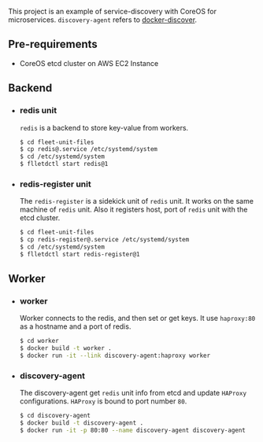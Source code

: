This project is an example of service-discovery with CoreOS for microservices. `discovery-agent` refers to [docker-discover].

## Pre-requirements
- CoreOS etcd cluster on AWS EC2 Instance

## Backend
- ### redis unit
  `redis` is a backend to store key-value from workers.
  ```sh
  $ cd fleet-unit-files
  $ cp redis@.service /etc/systemd/system
  $ cd /etc/systemd/system
  $ flletdctl start redis@1
  ```

- ### redis-register unit
  The `redis-register` is a sidekick unit of `redis` unit. It works on the same machine of `redis` unit. Also it registers host, port of `redis` unit with the etcd cluster. 
  ```sh
  $ cd fleet-unit-files
  $ cp redis-register@.service /etc/systemd/system
  $ cd /etc/systemd/system
  $ flletdctl start redis-register@1
  ```

## Worker
- ### worker
  Worker connects to the redis, and then set or get keys. It use `haproxy:80` as a hostname and a port of redis.
  ```sh
  $ cd worker
  $ docker build -t worker .
  $ docker run -it --link discovery-agent:haproxy worker
  ```
  
- ### discovery-agent
  The discovery-agent get `redis` unit info from etcd and update `HAProxy` configurations. `HAProxy` is bound to port number `80`.
  ```sh
  $ cd discovery-agent
  $ docker build -t discovery-agent .
  $ docker run -it -p 80:80 --name discovery-agent discovery-agent
  ```


[docker-discover]: <https://github.com/joemccann/dillinger>
